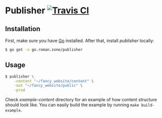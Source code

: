 # Publisher [![Travis CI](https://img.shields.io/travis/gentlecat/publisher.svg?style=flat-square)](https://travis-ci.org/gentlecat/publisher)

## Installation

First, make sure you have [Go](https://golang.org/doc/install) installed. After that, install *publisher* locally:

```bash
$ go get -u go.roman.zone/publisher
```

## Usage

```bash
$ publisher \
    -content "~/fancy_website/content" \
    -out "~/fancy_website/public" \
    -prod
```

Check *example-content* directory for an example of how content structure should look like. You can easily build the example by running `make build-example`.
